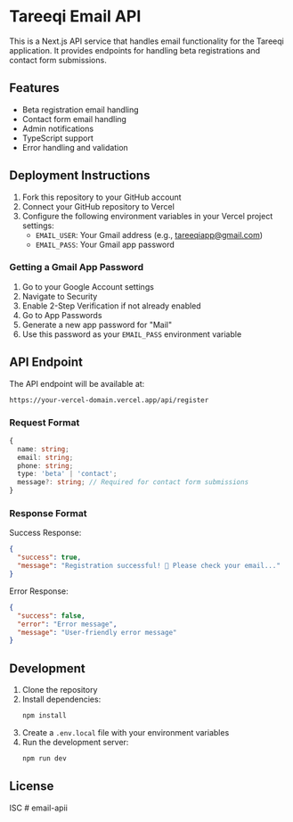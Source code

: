 # Tareeqi Email API

This is a Next.js API service that handles email functionality for the Tareeqi application. It provides endpoints for handling beta registrations and contact form submissions.

## Features

- Beta registration email handling
- Contact form email handling
- Admin notifications
- TypeScript support
- Error handling and validation

## Deployment Instructions

1. Fork this repository to your GitHub account
2. Connect your GitHub repository to Vercel
3. Configure the following environment variables in your Vercel project settings:
   - `EMAIL_USER`: Your Gmail address (e.g., tareeqiapp@gmail.com)
   - `EMAIL_PASS`: Your Gmail app password

### Getting a Gmail App Password

1. Go to your Google Account settings
2. Navigate to Security
3. Enable 2-Step Verification if not already enabled
4. Go to App Passwords
5. Generate a new app password for "Mail"
6. Use this password as your `EMAIL_PASS` environment variable

## API Endpoint

The API endpoint will be available at:
```
https://your-vercel-domain.vercel.app/api/register
```

### Request Format

```typescript
{
  name: string;
  email: string;
  phone: string;
  type: 'beta' | 'contact';
  message?: string; // Required for contact form submissions
}
```

### Response Format

Success Response:
```json
{
  "success": true,
  "message": "Registration successful! 🎉 Please check your email..."
}
```

Error Response:
```json
{
  "success": false,
  "error": "Error message",
  "message": "User-friendly error message"
}
```

## Development

1. Clone the repository
2. Install dependencies:
   ```bash
   npm install
   ```
3. Create a `.env.local` file with your environment variables
4. Run the development server:
   ```bash
   npm run dev
   ```

## License

ISC # email-apii
